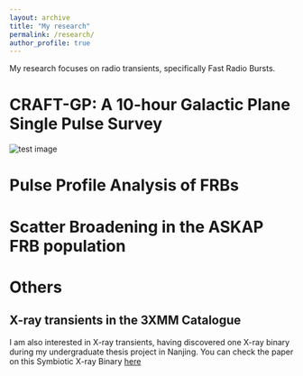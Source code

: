 ```yaml
---
layout: archive
title: "My research"
permalink: /research/
author_profile: true
---
```



My research focuses on radio transients, specifically Fast Radio Bursts.

# CRAFT-GP: A 10-hour Galactic Plane Single Pulse Survey

![test image](/images/500x300.png 'Test')
# Pulse Profile Analysis of FRBs

# Scatter Broadening in the ASKAP FRB population

# Others

## X-ray transients in the 3XMM Catalogue
I am also interested in X-ray transients, having discovered one X-ray binary during my undergraduate thesis project in Nanjing. 
You can check the paper on this Symbiotic X-ray Binary [here](https://ui.adsabs.harvard.edu/abs/2017ApJ...847...44Q/abstract)
